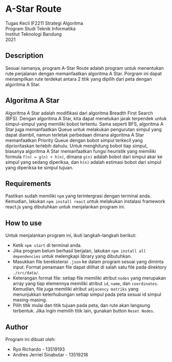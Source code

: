 # A-Star Route
Tugas Kecil IF2211 Strategi Algoritma<br>
Program Studi Teknik Informatika<br>
Institut Teknologi Bandung<br>
2021

## Description
Sesuai namanya, program A-Star Route adalah program untuk menentukan rute perjalanan dengan memanfaatkan algoritma A Star. Porgram ini dapat menampilkan rute terdekat antara 2 titik yang dipilih dari peta dengan algoritma A Star.

## Algoritma A Star
Algoritma A Star adalah modifikasi dari algoritma Breadth First Search (BFS). Dengan algoritma A Star, kita dapat menetukan jarak terpendek untuk simpul-simpul yang memiliki bobot tertentu. Sama seperti BFS, algoritma A Star juga memanfaatkan Queue untuk melakukan pengurutan simpul yang dapat diambil, namun terletak perbedaan dimana algoritma A Star memanfaatkan Priority Queue dengan bobot simpul terkecil yang diprioritaskan terlebih dahulu. Untuk menghitung bobot tiap simpul, biasanya algoritma A Star memanfaatkan fungsi heuristik yang memiliki formula `f(n) = g(n) + h(n)`, dimana `g(n)` adalah bobot dari simpul akar ke simpul yang sedang diperiksa, dan `h(n)` adalah estimasi bobot dari simpul yang diperiksa ke simpul tujuan.

## Requirements
Pastikan sudah memiliki `npm` yang terintergrasi dengan terminal anda. Kemudian, lakukan `npm install react` untuk melakukan instalasi framework react.js yang dibutuhkan untuk menjalankan program ini.

## How to use
Untuk menjalankan program ini, ikuti langkah-langkah berikut:
* Ketik `npm start` di terminal anda. 
* Jika program belum berhasil berjalan, lakukan `npm install all dependencies` untuk melengkapi library yang dibutuhkan.
* Masukkan file berekstensi `.json` ke dalam program sesuai yang diminta input. Format penamaan file dapat dilihat di salah satu file pada direktory `./src/data/`. 
* Keterangan format file: setiap file memiliki atribut `nodes` yang merupakan array yang tiap elemennya memiliki atribut `id`, `name`, dan `coordinates`. Kemudian, file juga memiliki atribut `adjacency matriks` yang menunjukkan keterhubungan setiap simpul pada peta sesuai id simpul masing-masing.
* Pilih titik mulai dan titik tujuan pada peta, dan rute akan langsung terbentuk. Jika ingin memilih titik lain, gunakan button `Reset Nodes`.

## Author
Program ini dibuat oleh:
* Ryo Richardo - 13519193
* Andres Jerriel Sinabutar - 13519218
